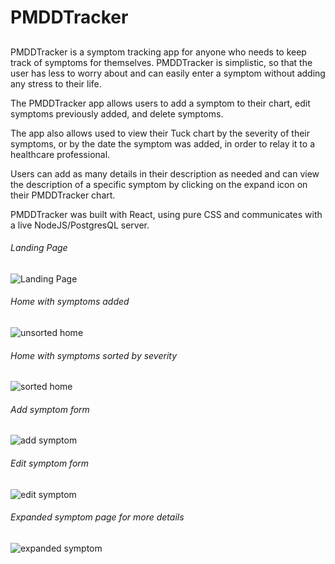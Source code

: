 # PMDDTracker
##

PMDDTracker is a symptom tracking app for anyone who needs to keep track of symptoms for themselves. PMDDTracker is simplistic, so that the user has less to worry about and can easily enter a symptom without adding any stress to their life. 

The PMDDTracker app allows users to add a symptom to their  chart, edit symptoms previously added, and delete symptoms.

The app also allows used to view their Tuck chart by the severity of their symptoms, or by the date the symptom was added, in order to relay it to a healthcare professional.

Users can add as many details in their description as needed and can view the description of a specific symptom by clicking on the expand icon on their PMDDTracker chart.

PMDDTracker was built with React, using pure CSS and communicates with a live NodeJS/PostgresQL server.

###### Landing Page
![Landing Page]( )

###### Home with symptoms added
![unsorted home](  ) 

###### Home with symptoms sorted by severity
![sorted home]( )

###### Add symptom form
![add symptom]( )

###### Edit symptom form
![edit symptom]( )

###### Expanded symptom page for more details
![expanded symptom]( )

